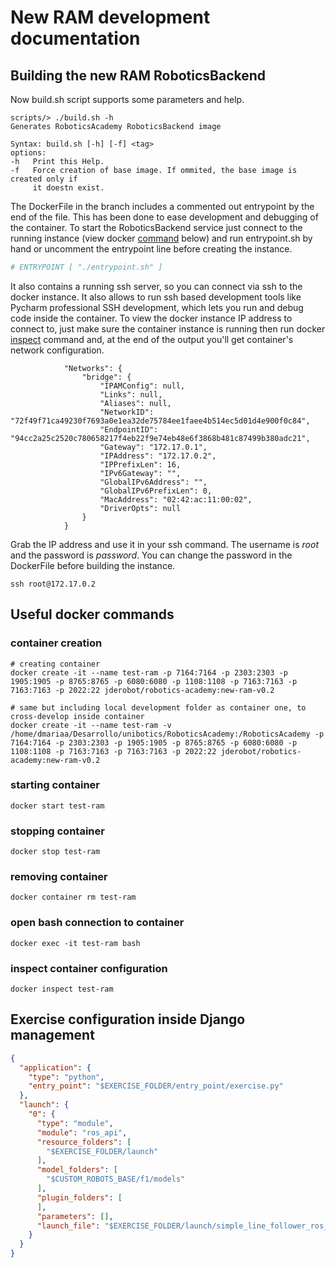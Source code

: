 # New RAM development documentation

## Building the new RAM RoboticsBackend

Now build.sh script supports some parameters and help.

```commandline
scripts/> ./build.sh -h
Generates RoboticsAcademy RoboticsBackend image

Syntax: build.sh [-h] [-f] <tag>
options:
-h   Print this Help.
-f   Force creation of base image. If ommited, the base image is created only if 
     it doestn exist.
```           

The DockerFile in the branch includes a commented out entrypoint by the end of the file. This has been done to
ease development and debugging of the container. To start the RoboticsBackend service just connect to
the running instance (view docker [command](#open-bash-connection-to-container) below) and run entrypoint.sh by hand or uncomment 
the entrypoint line before creating the instance.

```yaml
# ENTRYPOINT [ "./entrypoint.sh" ]
```
It also contains a running ssh server, so you can connect via ssh to the docker instance. It also allows to 
run ssh based development tools like Pycharm professional SSH development, which lets you run and debug code inside the
container. To view the docker instance IP address to connect to, just make sure the container instance is running
then run docker [inspect](#inspect-container-configuration) command and, at the end of the output you'll get container's
network configuration.

```commandline
            "Networks": {
                "bridge": {
                    "IPAMConfig": null,
                    "Links": null,
                    "Aliases": null,
                    "NetworkID": "72f49f71ca49230f7693a0e1ea32de75784ee1faee4b514ec5d01d4e900f0c84",
                    "EndpointID": "94cc2a25c2520c780658217f4eb22f9e74eb48e6f3868b481c87499b380adc21",
                    "Gateway": "172.17.0.1",
                    "IPAddress": "172.17.0.2",
                    "IPPrefixLen": 16,
                    "IPv6Gateway": "",
                    "GlobalIPv6Address": "",
                    "GlobalIPv6PrefixLen": 0,
                    "MacAddress": "02:42:ac:11:00:02",
                    "DriverOpts": null
                }
            }
```

Grab the IP address and use it in your ssh command. The username is *root* and the password is *password*. 
You can change the password in the DockerFile before building the instance.

```commandline
ssh root@172.17.0.2
```

## Useful docker commands

### container creation
```commandline
# creating container 
docker create -it --name test-ram -p 7164:7164 -p 2303:2303 -p 1905:1905 -p 8765:8765 -p 6080:6080 -p 1108:1108 -p 7163:7163 -p 7163:7163 -p 2022:22 jderobot/robotics-academy:new-ram-v0.2

# same but including local development folder as container one, to cross-develop inside container 
docker create -it --name test-ram -v /home/dmariaa/Desarrollo/unibotics/RoboticsAcademy:/RoboticsAcademy -p 7164:7164 -p 2303:2303 -p 1905:1905 -p 8765:8765 -p 6080:6080 -p 1108:1108 -p 7163:7163 -p 7163:7163 -p 2022:22 jderobot/robotics-academy:new-ram-v0.2
```

### starting container
```commandline
docker start test-ram
```

### stopping container
```commandline
docker stop test-ram
```

### removing container
```commandline
docker container rm test-ram
```

### open bash connection to container
```commandline
docker exec -it test-ram bash
```

### inspect container configuration
```commandline
docker inspect test-ram
```

## Exercise configuration inside Django management

```json
{
  "application": {
    "type": "python",
    "entry_point": "$EXERCISE_FOLDER/entry_point/exercise.py"
  },
  "launch": {
    "0": {
      "type": "module",
      "module": "ros_api",
      "resource_folders": [
        "$EXERCISE_FOLDER/launch"
      ],
      "model_folders": [
        "$CUSTOM_ROBOTS_BASE/f1/models"
      ],
      "plugin_folders": [
      ],
      "parameters": [],
      "launch_file": "$EXERCISE_FOLDER/launch/simple_line_follower_ros_headless_${circuit}.launch"
    }
  }
}
```